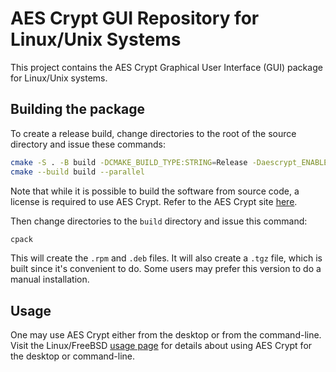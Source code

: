 # AES Crypt GUI Repository for Linux/Unix Systems

This project contains the AES Crypt Graphical User Interface (GUI) package
for Linux/Unix systems.

## Building the package

To create a release build, change directories to the root of the source
directory and issue these commands:

```bash
cmake -S . -B build -DCMAKE_BUILD_TYPE:STRING=Release -Daescrypt_ENABLE_LICENSE_MODULE:BOOL=OFF
cmake --build build --parallel
```

Note that while it is possible to build the software from source code,
a license is required to use AES Crypt.  Refer to the AES Crypt site
[here](https://www.aescrypt.com/license.html).

Then change directories to the `build` directory and issue this command:

```bash
cpack
```

This will create the `.rpm` and `.deb` files.  It will also create a `.tgz`
file, which is built since it's convenient to do.  Some users may prefer
this version to do a manual installation.

## Usage

One may use AES Crypt either from the desktop or from the command-line.
Visit the Linux/FreeBSD [usage page](https://www.aescrypt.com/linux_aes_crypt.html)
for details about using AES Crypt for the desktop or command-line.
